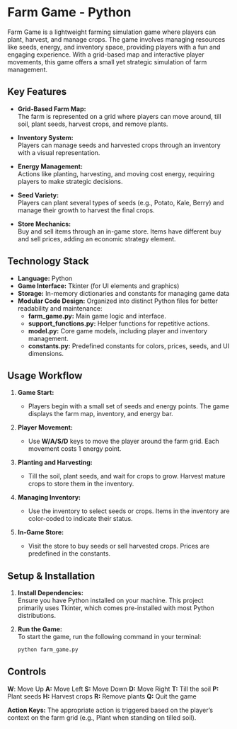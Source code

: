 # Farm Game - Python  
Farm Game is a lightweight farming simulation game where players can plant, harvest, and manage crops. The game involves managing resources like seeds, energy, and inventory space, providing players with a fun and engaging experience. With a grid-based map and interactive player movements, this game offers a small yet strategic simulation of farm management.

## Key Features  
- **Grid-Based Farm Map:**  
  The farm is represented on a grid where players can move around, till soil, plant seeds, harvest crops, and remove plants.

- **Inventory System:**  
  Players can manage seeds and harvested crops through an inventory with a visual representation.

- **Energy Management:**  
  Actions like planting, harvesting, and moving cost energy, requiring players to make strategic decisions.

- **Seed Variety:**  
  Players can plant several types of seeds (e.g., Potato, Kale, Berry) and manage their growth to harvest the final crops.

- **Store Mechanics:**  
  Buy and sell items through an in-game store. Items have different buy and sell prices, adding an economic strategy element.

## Technology Stack  
- **Language:** Python  
- **Game Interface:** Tkinter (for UI elements and graphics)  
- **Storage:** In-memory dictionaries and constants for managing game data  
- **Modular Code Design:** Organized into distinct Python files for better readability and maintenance:
  - **farm_game.py:** Main game logic and interface.
  - **support_functions.py:** Helper functions for repetitive actions.
  - **model.py:** Core game models, including player and inventory management.
  - **constants.py:** Predefined constants for colors, prices, seeds, and UI dimensions.

## Usage Workflow  
1. **Game Start:**  
   - Players begin with a small set of seeds and energy points. The game displays the farm map, inventory, and energy bar.

2. **Player Movement:**  
   - Use **W/A/S/D** keys to move the player around the farm grid. Each movement costs 1 energy point.

3. **Planting and Harvesting:**  
   - Till the soil, plant seeds, and wait for crops to grow. Harvest mature crops to store them in the inventory.

4. **Managing Inventory:**  
   - Use the inventory to select seeds or crops. Items in the inventory are color-coded to indicate their status.

5. **In-Game Store:**  
   - Visit the store to buy seeds or sell harvested crops. Prices are predefined in the constants.

## Setup & Installation  
1. **Install Dependencies:**  
   Ensure you have Python installed on your machine. This project primarily uses Tkinter, which comes pre-installed with most Python distributions.

2. **Run the Game:**  
   To start the game, run the following command in your terminal:  
   ```bash
   python farm_game.py

## Controls
**W**: Move Up
**A:** Move Left
**S:** Move Down
**D:** Move Right
**T:** Till the soil
**P:** Plant seeds
**H:** Harvest crops
**R:** Remove plants
**Q:** Quit the game

**Action Keys:**
The appropriate action is triggered based on the player’s context on the farm grid (e.g., Plant when standing on tilled soil).